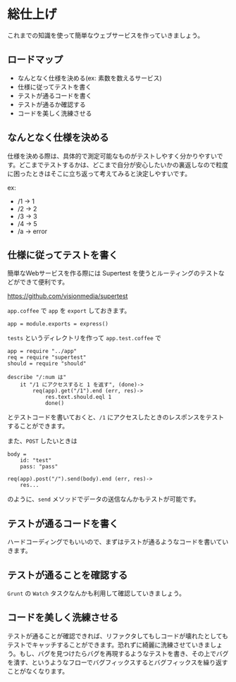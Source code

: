 # 総仕上げ

これまでの知識を使って簡単なウェブサービスを作っていきましょう。

## ロードマップ

* なんとなく仕様を決める(ex: 素数を数えるサービス)
* 仕様に従ってテストを書く
* テストが通るコードを書く
* テストが通るか確認する
* コードを美しく洗練させる

## なんとなく仕様を決める

仕様を決める際は、具体的で測定可能なものがテストしやすく分かりやすいです。どこまでテストするかは、どこまで自分が安心したいかの裏返しなので粒度に困ったときはそこに立ち返って考えてみると決定しやすいです。

ex:

* /1 -> 1
* /2 -> 2
* /3 -> 3
* /4 -> 5
* /a -> error

## 仕様に従ってテストを書く

簡単なWebサービスを作る際には Supertest を使うとルーティングのテストなどができて便利です。

https://github.com/visionmedia/supertest

```app.coffee``` で ```app``` を ```export``` しておきます。

```
app = module.exports = express()
```

```tests``` というディレクトリを作って ```app.test.coffee``` で

```
app = require "../app"
req = require "supertest"
should = require "should"

describe "/:num は"
	it "/1 にアクセスすると 1 を返す", (done)->
		req(app).get("/1").end (err, res)->
			res.text.should.eql 1
			done()
```

とテストコードを書いておくと、```/1``` にアクセスしたときのレスポンスをテストすることができます。

また、```POST``` したいときは

```
body =
	id: "test"
	pass: "pass"

req(app).post("/").send(body).end (err, res)->
	res...
```

のように、```send``` メソッドでデータの送信なんかもテストが可能です。

## テストが通るコードを書く

ハードコーディングでもいいので、まずはテストが通るようなコードを書いていきます。

## テストが通ることを確認する

```Grunt``` の ```Watch``` タスクなんかも利用して確認していきましょう。

## コードを美しく洗練させる

テストが通ることが確認できれば、リファクタしてもしコードが壊れたとしてもテストでキャッチすることができます。恐れずに綺麗に洗練させていきましょう。もし、バグを見つけたらバグを再現するようなテストを書き、その上でバグを潰す、というようなフローでバグフィックスするとバグフィックスを繰り返すことがなくなります。